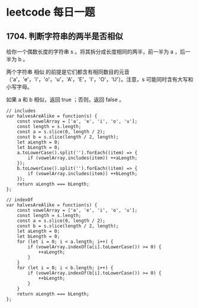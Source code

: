 # leetcode 每日一题

## 1704. 判断字符串的两半是否相似
给你一个偶数长度的字符串 s 。将其拆分成长度相同的两半，前一半为 a ，后一半为 b 。

两个字符串 相似 的前提是它们都含有相同数目的元音（'a'，'e'，'i'，'o'，'u'，'A'，'E'，'I'，'O'，'U'）。注意，s 可能同时含有大写和小写字母。

如果 a 和 b 相似，返回 true ；否则，返回 false 。
```
// includes
var halvesAreAlike = function(s) {
    const vowelArray = ['a', 'e', 'i', 'o', 'u'];
    const length = s.length;
    const a = s.slice(0, length / 2);
    const b = s.slice(length / 2, length);
    let aLength = 0;
    let bLength = 0;
    a.toLowerCase().split('').forEach((item) => {
        if (vowelArray.includes(item)) ++aLength;
    });
    b.toLowerCase().split('').forEach((item) => {
        if (vowelArray.includes(item)) ++bLength;
    });
    return aLength === bLength;
};
```
```
// indexOf
var halvesAreAlike = function(s) {
    const vowelArray = ['a', 'e', 'i', 'o', 'u'];
    const length = s.length;
    const a = s.slice(0, length / 2);
    const b = s.slice(length / 2, length);
    let aLength = 0;
    let bLength = 0;
    for (let i = 0; i < a.length; i++) {
        if (vowelArray.indexOf(a[i].toLowerCase()) >= 0) {
            ++aLength;
        }
    }
    for (let i = 0; i < b.length; i++) {
        if (vowelArray.indexOf(b[i].toLowerCase()) >= 0) {
            ++bLength;
        }
    }
    return aLength === bLength;
};
```

